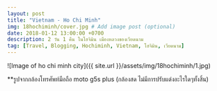 ```yaml
---
layout: post
title: "Vietnam - Ho Chi Minh"
img: 18hochiminh/cover.jpg # Add image post (optional)
date: 2018-01-12 13:00:00 +0700
description: 2 วัน 1 คืน ในโฮจิมิน เมืองหลวงของเวียดนาม
tag: [Travel, Blogging, Hochiminh, Vietnam, โฮจิมิน, เวียดนาม]
---
```



![Image of ho chi minh city]({{ site.url }}/assets/img/18hochiminh/1.jpg)


**รูปจากกล้องโทรศัพท์มือถือ moto g5s plus (กล้องสด ไม่มีการปรับแต่งอะไรใดๆทั้งสิ้น)
